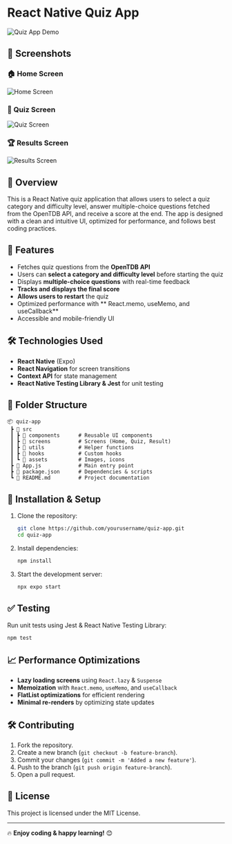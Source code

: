 # React Native Quiz App

![Quiz App Demo](src/assets/demo.gif)

## 📱 Screenshots

### 🏠 Home Screen

![Home Screen](src/assets/screenshot1.jpg)

### 🎯 Quiz Screen

![Quiz Screen](src/assets/screenshot2.jpg)

### 🏆 Results Screen

![Results Screen](src/assets/screenshot3.jpg)

## 📌 Overview

This is a React Native quiz application that allows users to select a quiz category and difficulty level, answer multiple-choice questions fetched from the OpenTDB API, and receive a score at the end. The app is designed with a clean and intuitive UI, optimized for performance, and follows best coding practices.

## 🚀 Features

- Fetches quiz questions from the **OpenTDB API**
- Users can **select a category and difficulty level** before starting the quiz
- Displays **multiple-choice questions** with real-time feedback
- **Tracks and displays the final score**
- **Allows users to restart** the quiz
- Optimized performance with ** React.memo, useMemo, and useCallback**
- Accessible and mobile-friendly UI

## 🛠️ Technologies Used

- **React Native** (Expo)
- **React Navigation** for screen transitions
- **Context API** for state management
- **React Native Testing Library & Jest** for unit testing

## 📂 Folder Structure

```
📦 quiz-app
 ┣ 📂 src
 ┃ ┣ 📂 components      # Reusable UI components
 ┃ ┣ 📂 screens         # Screens (Home, Quiz, Result)
 ┃ ┣ 📂 utils           # Helper functions
 ┃ ┣ 📂 hooks           # Custom hooks
 ┃ ┗ 📂 assets          # Images, icons
 ┣ 📄 App.js            # Main entry point
 ┣ 📄 package.json      # Dependencies & scripts
 ┗ 📄 README.md         # Project documentation
```

## 🔧 Installation & Setup

1. Clone the repository:
   ```sh
   git clone https://github.com/yourusername/quiz-app.git
   cd quiz-app
   ```
2. Install dependencies:
   ```sh
   npm install
   ```
3. Start the development server:
   ```sh
   npx expo start
   ```

## ✅ Testing

Run unit tests using Jest & React Native Testing Library:

```sh
npm test
```

## 📈 Performance Optimizations

- **Lazy loading screens** using `React.lazy` & `Suspense`
- **Memoization** with `React.memo`, `useMemo`, and `useCallback`
- **FlatList optimizations** for efficient rendering
- **Minimal re-renders** by optimizing state updates

## 🛠️ Contributing

1. Fork the repository.
2. Create a new branch (`git checkout -b feature-branch`).
3. Commit your changes (`git commit -m 'Added a new feature'`).
4. Push to the branch (`git push origin feature-branch`).
5. Open a pull request.

## 📝 License

This project is licensed under the MIT License.

---

🔥 **Enjoy coding & happy learning!** 😊

